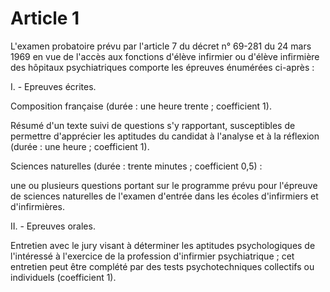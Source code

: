 # Article 1

L'examen probatoire prévu par l'article 7 du décret n° 69-281 du 24 mars 1969 en vue de l'accès aux fonctions d'élève infirmier ou d'élève infirmière des hôpitaux psychiatriques comporte les épreuves énumérées ci-après :

I. - Epreuves écrites.

Composition française (durée : une heure trente ; coefficient 1).

Résumé d'un texte suivi de questions s'y rapportant, susceptibles de permettre d'apprécier les aptitudes du candidat à l'analyse et à la réflexion (durée : une heure ; coefficient 1).

Sciences naturelles (durée : trente minutes ; coefficient 0,5) :

une ou plusieurs questions portant sur le programme prévu pour l'épreuve de sciences naturelles de l'examen d'entrée dans les écoles d'infirmiers et d'infirmières.

II. - Epreuves orales.

Entretien avec le jury visant à déterminer les aptitudes psychologiques de l'intéressé à l'exercice de la profession d'infirmier psychiatrique ; cet entretien peut être complété par des tests psychotechniques collectifs ou individuels (coefficient 1).
